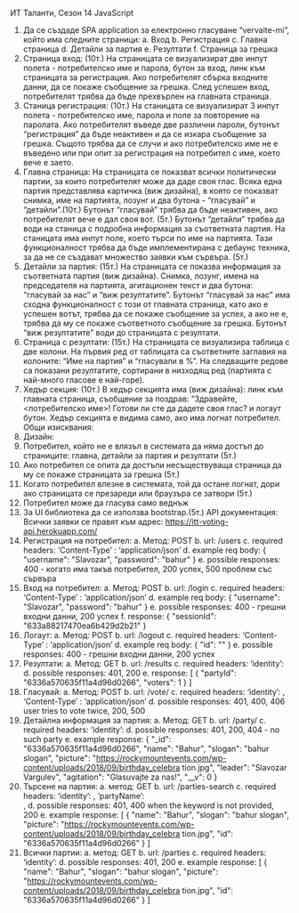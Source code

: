 ИТ Таланти, Сезон 14 JavaScript

1. Да се създаде SPA application за електронно гласуване “vervaite-mi”, който има
следните страници:
a. Вход
b. Регистрация
c. Главна страница
d. Детайли за партия
e. Резултати
f. Страница за грешка
2. Страница вход: (10т.)
На страницата се визуализират две инпут полета - потребителско име и
парола, бутон за вход, линк към страницата за регистрация. Ако
потребителят сбърка входните данни, да се покаже съобщение за грешка.
След успешен вход, потребителят трябва да бъде прехвърлен на главната
страница.
3. Станица регистрация: (10т.)
На станицата се визуализират 3 инпут полета - потребителско име, парола и
поле за повторение на паролата. Ако потребителят въведе две различни
пароли, бутонът “регистрация” да бъде неактивен и да се изкара съобщение
за грешка. Същото трябва да се случи и ако потребителско име не е въведено
или при опит за регистрация на потребител с име, което вече е заето.
4. Главна страница:
На страницата се показват всички политически партии, за които
потребителят може да даде своя глас. Всяка една партия представлява
картичка (виж дизайна), в която се показват снимка, име на партията, лозунг
и два бутона - “гласувай” и “детайли”.(10т.)
Бутонът “гласувай” трябва да бъде неактивен, ако потребителят вече е дал
своя вот. (5т.)
Бутонът “детайли” трябва да води на станица с подробна информация за
съответната партия.
На станицата има инпут поле, което търси по име на партията. Тази
функционалност трябва да бъде имплементирана с дебаунс техника, за да не
се създават множество заявки към сървъра. (5т.)
5. Детайли за партия: (15т.)
На страницата се показва информация за съответната партия (виж дизайна).
Снимка, лозунг, имена на председателя на партията, агитационен текст и два
бутона: “гласувай за нас” и “виж резултатите”. Бутонът “гласувай за нас” има
сходна функционалност с този от главната страница, като ако е успешен
вотът, трябва да се покаже съобщение за успех, а ако не е, трябва да му се
покаже съответното съобщение за грешка. Бутонът “виж резултатите” води
до страницата с резултати.
6. Страница с резултати: (15т.)
На страницата се визуализира таблица с две колони. На първия ред от
таблицата са съответните заглавия на колоните: “Име на партия” и
“гласували в %”. На следващите редове са показани резултатите, сортирани
в низходящ ред (партията с най-много гласове е най-горе).
7. Хедър секция: (10т.)
В хедър секцията има (виж дизайна):
линк към главната страница,
съобщение за поздрав: “Здравейте, <потребителско име>! Готови ли сте да
дадете своя глас? и
логаут бутон.
Хедър секцията е видима само, ако има логнат потребител.
Общи изисквания:
1. Дизайн:
2. Потребител, който не е влязъл в системата да няма достъп до страниците:
главна, детайли за партия и резултати (5т.)
3. Ако потребител се опита да достъпи несъществуваща страница да му се
покаже страницата за грешка (5т.)
4. Когато потребител влезне в системата, той да остане логнат, дори ако
страницата се презареди или браузъра се затвори (5т.)
5. Потребител може да гласува само веднъж
6. За UI библиотека да се използва bootstrap.(5т.)
API документация:
Всички заявки се правят към адрес: https://itt-voting-api.herokuapp.com/
1. Регистрация на потребител:
a. Метод: POST
b. url: /users
c. required headers: ‘Content-Type’ : ‘application/json’
d. example req body:
{
"username": "Slavozar",
"password": "bahur"
}
e. possible responses: 400 - когато има такъв потребител, 200 успех, 500
проблем със сървъра
2. Вход на потребител:
a. Метод: POST
b. url: /login
c. required headers: ‘Content-Type’ : ‘application/json’
d. example req body:
{
"username": "Slavozar",
"password": "bahur"
}
e. possible responses: 400 - грешни входни данни, 200 успех
f. response:
{
"sessionId": "633a88217470ea6b429d2b21"
}
3. Логаут:
a. Метод: POST
b. url: /logout
c. required headers: ‘Content-Type’ : ‘application/json’
d. example req body:
{
"id": "<sessionId>"
}
e. possible responses: 400 - грешни входни данни, 200 успех
4. Резултати:
a. Метод: GET
b. url: /results
c. required headers: ‘identity’: <sessionId>
d. possible responses: 401, 200
e. response:
[
{
"partyId": "6336a570635f11a4d96d0266",
"voters": 1
}
]
5. Гласувай:
a. Метод: POST
b. url: /vote/<partyId>
c. required headers: ‘identity’: <sessionId>, ‘Content-Type’ : ‘application/json’
d. possible responses: 401, 400, 406 user tries to vote twice, 200, 500
6. Детайлна информация за партия:
a. Метод: GET
b. url: /party/<partyId>
c. required headers: ‘identity’: <sessionId>
d. possible responses: 401, 200, 404 - no such party
e. example response:
{
"_id": "6336a570635f11a4d96d0266",
"name": "Bahur",
"slogan": "bahur slogan",
"picture":
"https://rockymountevents.com/wp-content/uploads/2018/09/birthday_celebra
tion.jpg",
"leader": "Slavozar Vargulev",
"agitation": "Glasuvajte za nas!",
"__v": 0
}
7. Търсене на партия:
a. метод: GET
b. url: /parties-search
c. required headers: ‘identity’: <sessionId>, ‘partyName’: <search keyword>,
d. possible responses: 401, 400 when the keyword is not provided, 200
e. example response:
[
{
"name": "Bahur",
"slogan": "bahur slogan",
"picture":
"https://rockymountevents.com/wp-content/uploads/2018/09/birthday_celebra
tion.jpg",
"id": "6336a570635f11a4d96d0266"
}
]
8. Всички партии:
a. метод: GET
b. url: /parties
c. required headers: ‘identity’: <sessionId>
d. possible responses: 401, 200
e. example response:
[
{
"name": "Bahur",
"slogan": "bahur slogan",
"picture":
"https://rockymountevents.com/wp-content/uploads/2018/09/birthday_celebra
tion.jpg",
"id": "6336a570635f11a4d96d0266"
}
]
